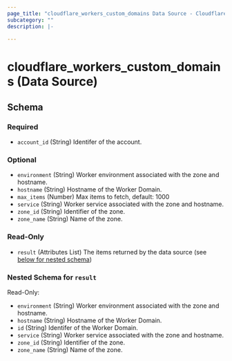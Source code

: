 ```yaml
---
page_title: "cloudflare_workers_custom_domains Data Source - Cloudflare"
subcategory: ""
description: |-
  
---
```


# cloudflare_workers_custom_domains (Data Source)




<!-- schema generated by tfplugindocs -->
## Schema

### Required

- `account_id` (String) Identifer of the account.

### Optional

- `environment` (String) Worker environment associated with the zone and hostname.
- `hostname` (String) Hostname of the Worker Domain.
- `max_items` (Number) Max items to fetch, default: 1000
- `service` (String) Worker service associated with the zone and hostname.
- `zone_id` (String) Identifier of the zone.
- `zone_name` (String) Name of the zone.

### Read-Only

- `result` (Attributes List) The items returned by the data source (see [below for nested schema](#nestedatt--result))

<a id="nestedatt--result"></a>
### Nested Schema for `result`

Read-Only:

- `environment` (String) Worker environment associated with the zone and hostname.
- `hostname` (String) Hostname of the Worker Domain.
- `id` (String) Identifer of the Worker Domain.
- `service` (String) Worker service associated with the zone and hostname.
- `zone_id` (String) Identifier of the zone.
- `zone_name` (String) Name of the zone.


